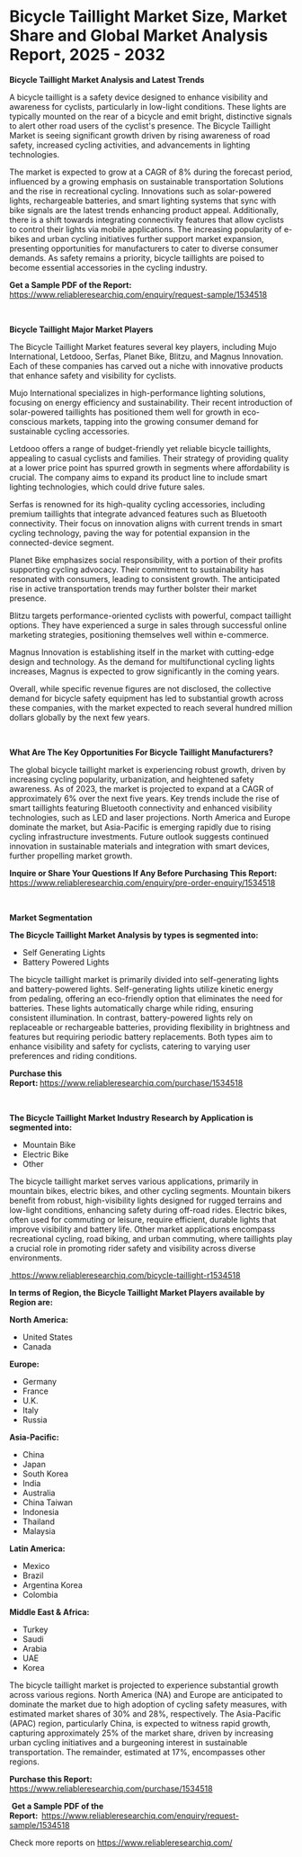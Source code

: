 <p><h1>Bicycle Taillight Market Size, Market Share and Global Market Analysis Report, 2025 - 2032</h1></p><p><strong>Bicycle Taillight Market Analysis and Latest Trends</strong></p>
<p><p>A bicycle taillight is a safety device designed to enhance visibility and awareness for cyclists, particularly in low-light conditions. These lights are typically mounted on the rear of a bicycle and emit bright, distinctive signals to alert other road users of the cyclist's presence. The Bicycle Taillight Market is seeing significant growth driven by rising awareness of road safety, increased cycling activities, and advancements in lighting technologies.</p><p>The market is expected to grow at a CAGR of 8% during the forecast period, influenced by a growing emphasis on sustainable transportation Solutions and the rise in recreational cycling. Innovations such as solar-powered lights, rechargeable batteries, and smart lighting systems that sync with bike signals are the latest trends enhancing product appeal. Additionally, there is a shift towards integrating connectivity features that allow cyclists to control their lights via mobile applications. The increasing popularity of e-bikes and urban cycling initiatives further support market expansion, presenting opportunities for manufacturers to cater to diverse consumer demands. As safety remains a priority, bicycle taillights are poised to become essential accessories in the cycling industry.</p></p>
<p><strong>Get a Sample PDF of the Report:&nbsp;</strong> <a href="https://www.reliableresearchiq.com/enquiry/request-sample/1534518?utm_campaign=2247&utm_medium=2&utm_source=Github&utm_content=ia&utm_term=17022025&utm_id=bicycle-taillight">https://www.reliableresearchiq.com/enquiry/request-sample/1534518</a></p>
<p>&nbsp;</p>
<p><strong>Bicycle Taillight Major Market Players</strong></p>
<p><p>The Bicycle Taillight Market features several key players, including Mujo International, Letdooo, Serfas, Planet Bike, Blitzu, and Magnus Innovation. Each of these companies has carved out a niche with innovative products that enhance safety and visibility for cyclists.</p><p>Mujo International specializes in high-performance lighting solutions, focusing on energy efficiency and sustainability. Their recent introduction of solar-powered taillights has positioned them well for growth in eco-conscious markets, tapping into the growing consumer demand for sustainable cycling accessories.</p><p>Letdooo offers a range of budget-friendly yet reliable bicycle taillights, appealing to casual cyclists and families. Their strategy of providing quality at a lower price point has spurred growth in segments where affordability is crucial. The company aims to expand its product line to include smart lighting technologies, which could drive future sales.</p><p>Serfas is renowned for its high-quality cycling accessories, including premium taillights that integrate advanced features such as Bluetooth connectivity. Their focus on innovation aligns with current trends in smart cycling technology, paving the way for potential expansion in the connected-device segment.</p><p>Planet Bike emphasizes social responsibility, with a portion of their profits supporting cycling advocacy. Their commitment to sustainability has resonated with consumers, leading to consistent growth. The anticipated rise in active transportation trends may further bolster their market presence.</p><p>Blitzu targets performance-oriented cyclists with powerful, compact taillight options. They have experienced a surge in sales through successful online marketing strategies, positioning themselves well within e-commerce.</p><p>Magnus Innovation is establishing itself in the market with cutting-edge design and technology. As the demand for multifunctional cycling lights increases, Magnus is expected to grow significantly in the coming years.</p><p>Overall, while specific revenue figures are not disclosed, the collective demand for bicycle safety equipment has led to substantial growth across these companies, with the market expected to reach several hundred million dollars globally by the next few years.</p></p>
<p>&nbsp;</p>
<p><strong>What Are The Key Opportunities For Bicycle Taillight Manufacturers?</strong></p>
<p><p>The global bicycle taillight market is experiencing robust growth, driven by increasing cycling popularity, urbanization, and heightened safety awareness. As of 2023, the market is projected to expand at a CAGR of approximately 6% over the next five years. Key trends include the rise of smart taillights featuring Bluetooth connectivity and enhanced visibility technologies, such as LED and laser projections. North America and Europe dominate the market, but Asia-Pacific is emerging rapidly due to rising cycling infrastructure investments. Future outlook suggests continued innovation in sustainable materials and integration with smart devices, further propelling market growth.</p></p>
<p><strong>Inquire or Share Your Questions If Any Before Purchasing This Report:</strong> <a href="https://www.reliableresearchiq.com/enquiry/pre-order-enquiry/1534518?utm_campaign=2247&utm_medium=2&utm_source=Github&utm_content=ia&utm_term=17022025&utm_id=bicycle-taillight">https://www.reliableresearchiq.com/enquiry/pre-order-enquiry/1534518</a></p>
<p>&nbsp;</p>
<p><strong>Market Segmentation</strong></p>
<p><strong>The Bicycle Taillight Market Analysis by types is segmented into:</strong></p>
<p><ul><li>Self Generating Lights</li><li>Battery Powered Lights</li></ul></p>
<p><p>The bicycle taillight market is primarily divided into self-generating lights and battery-powered lights. Self-generating lights utilize kinetic energy from pedaling, offering an eco-friendly option that eliminates the need for batteries. These lights automatically charge while riding, ensuring consistent illumination. In contrast, battery-powered lights rely on replaceable or rechargeable batteries, providing flexibility in brightness and features but requiring periodic battery replacements. Both types aim to enhance visibility and safety for cyclists, catering to varying user preferences and riding conditions.</p></p>
<p><strong>Purchase this Report:&nbsp;</strong><a href="https://www.reliableresearchiq.com/purchase/1534518?utm_campaign=2247&utm_medium=2&utm_source=Github&utm_content=ia&utm_term=17022025&utm_id=bicycle-taillight">https://www.reliableresearchiq.com/purchase/1534518</a></p>
<p>&nbsp;</p>
<p><strong>The Bicycle Taillight Market Industry Research by Application is segmented into:</strong></p>
<p><ul><li>Mountain Bike</li><li>Electric Bike</li><li>Other</li></ul></p>
<p><p>The bicycle taillight market serves various applications, primarily in mountain bikes, electric bikes, and other cycling segments. Mountain bikers benefit from robust, high-visibility lights designed for rugged terrains and low-light conditions, enhancing safety during off-road rides. Electric bikes, often used for commuting or leisure, require efficient, durable lights that improve visibility and battery life. Other market applications encompass recreational cycling, road biking, and urban commuting, where taillights play a crucial role in promoting rider safety and visibility across diverse environments.</p></p>
<p><a href="https://www.reliableresearchiq.com/bicycle-taillight-r1534518?utm_campaign=2247&utm_medium=2&utm_source=Github&utm_content=ia&utm_term=17022025&utm_id=bicycle-taillight">&nbsp;https://www.reliableresearchiq.com/bicycle-taillight-r1534518</a></p>
<p><strong>In terms of Region, the Bicycle Taillight Market Players available by Region are:</strong></p>
<p>
    <p> <strong> North America: </strong>
        <ul>
            <li>United States</li>
            <li>Canada</li>
        </ul>
        </p> 
    <p> <strong> Europe: </strong>
        <ul>
            <li>Germany</li>
            <li>France</li>
            <li>U.K.</li>
            <li>Italy</li>
            <li>Russia</li>
        </ul>
        </p> 
    <p> <strong> Asia-Pacific: </strong>
        <ul>
            <li>China</li>
            <li>Japan</li>
            <li>South Korea</li>
            <li>India</li>
            <li>Australia</li>
            <li>China Taiwan</li>
            <li>Indonesia</li>
            <li>Thailand</li>
            <li>Malaysia</li>
        </ul>
        </p> 
    <p> <strong> Latin America: </strong>
        <ul>
            <li>Mexico</li>
            <li>Brazil</li>
            <li>Argentina Korea</li>
            <li>Colombia</li>
        </ul>
        </p> 
    <p> <strong> Middle East & Africa: </strong>
        <ul>
            <li>Turkey</li>
            <li>Saudi</li>
            <li>Arabia</li>
            <li>UAE</li>
            <li>Korea</li>
        </ul>
    </p>
    </p>
<p><p>The bicycle taillight market is projected to experience substantial growth across various regions. North America (NA) and Europe are anticipated to dominate the market due to high adoption of cycling safety measures, with estimated market shares of 30% and 28%, respectively. The Asia-Pacific (APAC) region, particularly China, is expected to witness rapid growth, capturing approximately 25% of the market share, driven by increasing urban cycling initiatives and a burgeoning interest in sustainable transportation. The remainder, estimated at 17%, encompasses other regions.</p></p>
<p><strong>Purchase this Report: </strong><a href="https://www.reliableresearchiq.com/purchase/1534518?utm_campaign=2247&utm_medium=2&utm_source=Github&utm_content=ia&utm_term=17022025&utm_id=bicycle-taillight">https://www.reliableresearchiq.com/purchase/1534518</a></p>
<p>&nbsp;<strong>Get a Sample PDF of the Report:&nbsp;&nbsp;</strong><a href="https://www.reliableresearchiq.com/enquiry/request-sample/1534518?utm_campaign=2247&utm_medium=2&utm_source=Github&utm_content=ia&utm_term=17022025&utm_id=bicycle-taillight">https://www.reliableresearchiq.com/enquiry/request-sample/1534518</a></p>
<p><strong></strong></p>
<p>Check more reports on <a href="https://www.reliableresearchiq.com/?utm_campaign=2247&utm_medium=2&utm_source=Github&utm_content=ia&utm_term=17022025&utm_id=bicycle-taillight">https://www.reliableresearchiq.com/</a></p>